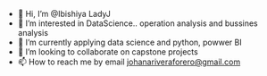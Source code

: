 - 👋 Hi, I’m @Ibishiya LadyJ
- 👀 I’m interested in DataScience.. operation analysis and bussines analysis
- 🌱 I’m currently applying data science and python, powwer BI
- 💞️ I’m looking to collaborate on capstone projects
- 📫 How to reach me by email johanariveraforero@gmail.com

<!---
Ibishiya/Ibishiya is a ✨ special ✨ repository because its `README.md` (this file) appears on your GitHub profile.
You can click the Preview link to take a look at your changes.
--->
